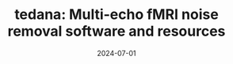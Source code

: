 ---
title: "tedana: Multi-echo fMRI noise removal software and resources"
project_id: multi_echo
date: 2024-07-01
conference_id: "2024_OHBM"
presenters: 
    - dan_handwerker
    - peter_bandettini 
    - javier_gonzalezcastillo
    - pete_molfese
summary: "Poster #1336, page 484. Organization for Human Brain Mapping. Abstract Book 3: OHBM 2024 Annual Meeting. Aperture Neuro. 2024;4(Suppl 1). doi:10.52294/001c.120593" 
file: "/assets/presentations/tedana_poster_OHBM2024.pdf"
file_name: "tedana_poster_OHBM2024.pdf"
layout: presentation
---